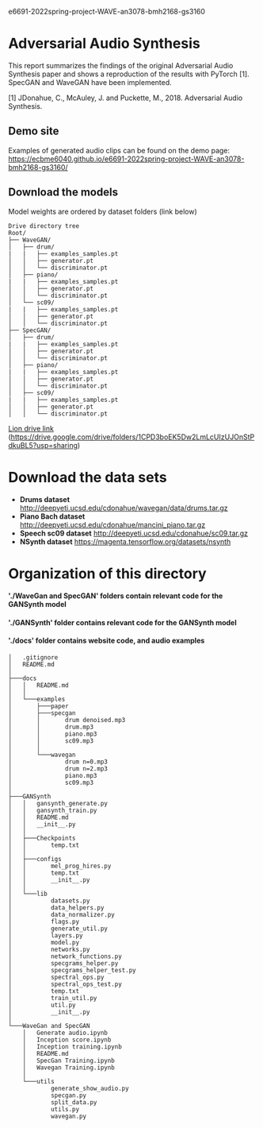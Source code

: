 e6691-2022spring-project-WAVE-an3078-bmh2168-gs3160
# Adversarial Audio Synthesis
This report summarizes the findings of the original Adversarial Audio Synthesis paper and shows a reproduction of the results with PyTorch [1]. SpecGAN and WaveGAN have been implemented.

[1] JDonahue, C., McAuley, J. and Puckette, M., 2018. Adversarial Audio Synthesis. 


## Demo site
Examples of generated audio clips can be found on the demo page: https://ecbme6040.github.io/e6691-2022spring-project-WAVE-an3078-bmh2168-gs3160/



## Download the models
Model weights are ordered by dataset folders (link below) 
```
Drive directory tree
Root/
├── WaveGAN/
│   ├── drum/
|   |   ├── examples_samples.pt
│   │   ├── generator.pt
│   │   └── discriminator.pt
│   ├── piano/
|   |   ├── examples_samples.pt
│   │   ├── generator.pt
│   │   └── discriminator.pt
│   └── sc09/
|   |   ├── examples_samples.pt
│   │   ├── generator.pt
│   │   └── discriminator.pt
├── SpecGAN/
│   ├── drum/
|   |   ├── examples_samples.pt
│   │   ├── generator.pt
│   │   └── discriminator.pt
│   ├── piano/
|   |   ├── examples_samples.pt
│   │   ├── generator.pt
│   │   └── discriminator.pt
│   ├── sc09/
|   |   ├── examples_samples.pt
│   │   ├── generator.pt
│   │   └── discriminator.pt
```
[Lion drive link](https://drive.google.com/drive/folders/1CPD3boEK5Dw2LmLcUIzUJOnStPdkuBL5?usp=sharing)
(https://drive.google.com/drive/folders/1CPD3boEK5Dw2LmLcUIzUJOnStPdkuBL5?usp=sharing)


# Download the data sets
- **Drums dataset** http://deepyeti.ucsd.edu/cdonahue/wavegan/data/drums.tar.gz
- **Piano Bach dataset** http://deepyeti.ucsd.edu/cdonahue/mancini_piano.tar.gz
- **Speech sc09 dataset** http://deepyeti.ucsd.edu/cdonahue/sc09.tar.gz
- **NSynth dataset** https://magenta.tensorflow.org/datasets/nsynth



# Organization of this directory

#### './WaveGan and SpecGAN' folders contain relevant code for the GANSynth model
#### './GANSynth' folder contains relevant code for the GANSynth model
#### './docs' folder contains website code, and audio examples
```
│   .gitignore
│   README.md
│
├───docs
│   │   README.md
│   │
│   └───examples
│       ├───paper
│       ├───specgan
│       │       drum denoised.mp3
│       │       drum.mp3
│       │       piano.mp3
│       │       sc09.mp3
│       │
│       └───wavegan
│               drum n=0.mp3
│               drum n=2.mp3
│               piano.mp3
│               sc09.mp3
│
├───GANSynth
│   │   gansynth_generate.py
│   │   gansynth_train.py
│   │   README.md
│   │   __init__.py
│   │
│   ├───Checkpoints
│   │       temp.txt
│   │
│   ├───configs
│   │       mel_prog_hires.py
│   │       temp.txt
│   │       __init__.py
│   │
│   └───lib
│           datasets.py
│           data_helpers.py
│           data_normalizer.py
│           flags.py
│           generate_util.py
│           layers.py
│           model.py
│           networks.py
│           network_functions.py
│           specgrams_helper.py
│           specgrams_helper_test.py
│           spectral_ops.py
│           spectral_ops_test.py
│           temp.txt
│           train_util.py
│           util.py
│           __init__.py
│
└───WaveGan and SpecGAN
    │   Generate audio.ipynb
    │   Inception score.ipynb
    │   Inception training.ipynb
    │   README.md
    │   SpecGan Training.ipynb
    │   Wavegan Training.ipynb
    │
    └───utils
            generate_show_audio.py
            specgan.py
            split_data.py
            utils.py
            wavegan.py
```

